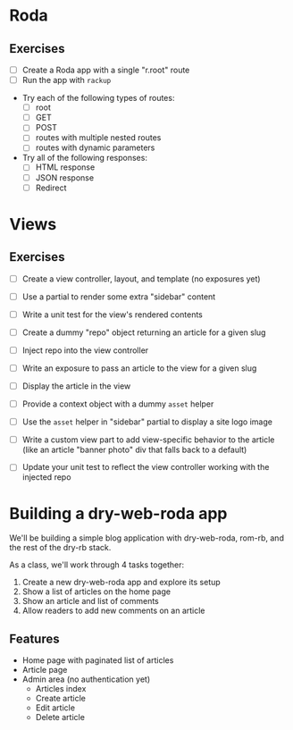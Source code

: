 # Roda

## Exercises

- [ ] Create a Roda app with a single "r.root" route
- [ ] Run the app with `rackup`
- Try each of the following types of routes:
  - [ ] root
  - [ ] GET
  - [ ] POST
  - [ ] routes with multiple nested routes
  - [ ] routes with dynamic parameters
- Try all of the following responses:
  - [ ] HTML response
  - [ ] JSON response
  - [ ] Redirect

# Views

## Exercises

- [ ] Create a view controller, layout, and template (no exposures yet)
- [ ] Use a partial to render some extra "sidebar" content
- [ ] Write a unit test for the view's rendered contents
- [ ] Create a dummy "repo" object returning an article for a given slug
- [ ] Inject repo into the view controller
- [ ] Write an exposure to pass an article to the view for a given slug
- [ ] Display the article in the view
- [ ] Provide a context object with a dummy `asset` helper
- [ ] Use the `asset` helper in "sidebar" partial to display a site logo image
- [ ] Write a custom view part to add view-specific behavior to the article (like an article "banner photo" div that falls back to a default)
- [ ] Update your unit test to reflect the view controller working with the injected repo



# Building a dry-web-roda app

We'll be building a simple blog application with dry-web-roda, rom-rb, and the rest of the dry-rb stack.

As a class, we'll work through 4 tasks together:

1. Create a new dry-web-roda app and explore its setup
2. Show a list of articles on the home page
3. Show an article and list of comments
4. Allow readers to add new comments on an article

## Features

- Home page with paginated list of articles
- Article page
- Admin area (no authentication yet)
  - Articles index
  - Create article
  - Edit article
  - Delete article
